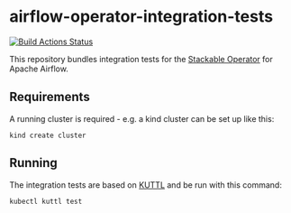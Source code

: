 # airflow-operator-integration-tests

[![Build Actions Status](https://ci.stackable.tech/job/Airflow%20Operator%20Integration%20Tests/badge/icon?subject=Integration%20Tests)](https://ci.stackable.tech/job/Airflow%20Operator%20Integration%20Tests)

This repository bundles integration tests for the [Stackable Operator](https://github.com/stackabletech/airflow-operator) for Apache Airflow.

## Requirements

A running cluster is required - e.g. a kind cluster can be set up like this:

    kind create cluster

## Running

The integration tests are based on [KUTTL](https://kuttl.dev) and be run with this command:

    kubectl kuttl test